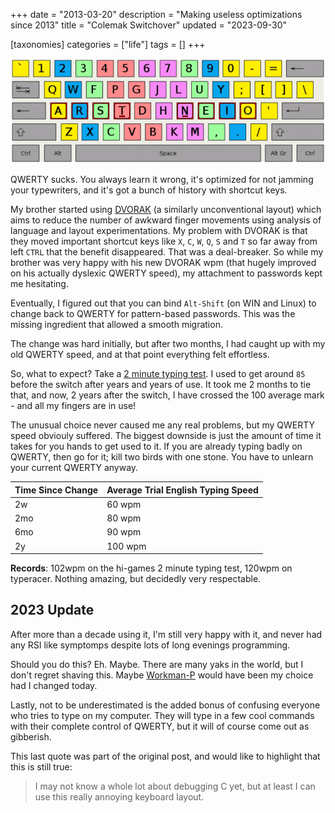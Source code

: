 +++
date = "2013-03-20"
description = "Making useless optimizations since 2013"
title = "Colemak Switchover"
updated = "2023-09-30"

[taxonomies]
categories = ["life"]
tags = []
+++

![colemak finger layout](/imgs/colemak.png)

<!--more-->

QWERTY sucks. You always learn it wrong, it's optimized for not jamming your typewriters, and it's got a bunch of history with shortcut keys.

My brother started using [DVORAK](http://en.wikipedia.org/wiki/Dvorak_Simplified_Keyboard#Comparison_of_the_QWERTY_and_Dvorak_layouts) (a similarly unconventional layout) which aims to reduce the number of awkward finger movements using analysis of language and layout experimentations. My problem with DVORAK is that they moved important shortcut keys like `X`, `C`, `W`, `Q`, `S` and `T` so far away from left `CTRL` that the benefit disappeared. That was a deal-breaker. So while my brother was very happy with his new DVORAK wpm (that hugely improved on his actually dyslexic QWERTY speed), my attachment to passwords kept me hesitating.

Eventually, I figured out that you can bind `Alt-Shift` (on WIN and Linux) to change back to QWERTY for pattern-based passwords. This was the missing ingredient that allowed a smooth migration.

The change was hard initially, but after two months, I had caught up with my old QWERTY speed, and at that point everything felt effortless.

So, what to expect? Take a [2 minute typing test](http://hi-games.net/typing-test/). I used to get around `85` before the switch after years and years of use. It took me 2 months to tie that, and now, 2 years after the switch, I have crossed the 100 average mark - and all my fingers are in use!

The unusual choice never caused me any real problems, but my QWERTY speed obviouly suffered. The biggest downside is just the amount of time it takes for you hands to get used to it. If you are already typing badly on QWERTY, then go for it; kill two birds with one stone. You have to unlearn your current QWERTY anyway.

| Time Since Change | Average Trial English Typing Speed |
| --- | ------- |
| 2w  | 60 wpm  |
| 2mo | 80 wpm  |
| 6mo | 90 wpm  |
| 2y  | 100 wpm |

**Records**: 102wpm on the hi-games 2 minute typing test, 120wpm on typeracer. Nothing amazing, but decidedly very respectable.

## 2023 Update
After more than a decade using it, I'm still very happy with it, and never had any RSI like symptomps despite lots of long evenings programming.

Should you do this? Eh. Maybe. There are many yaks in the world, but I don't regret shaving this. Maybe [Workman-P](https://workmanlayout.org/) would have been my choice had I changed today.

Lastly, not to be underestimated is the added bonus of confusing everyone who tries to type on my computer. They will type in a few cool commands with their complete control of QWERTY, but it will of course come out as gibberish.

This last quote was part of the original post, and would like to highlight that this is still true:

> I may not know a whole lot about debugging C yet, but at least I can use this really annoying keyboard layout.
